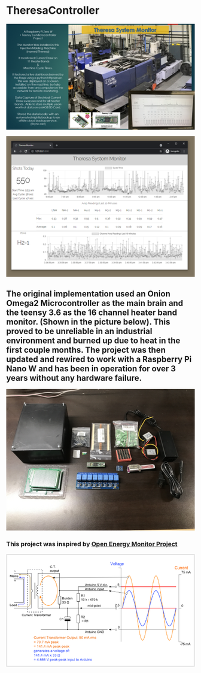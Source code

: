 # TheresaController

![alt text](https://github.com/zachlankton/TheresaController/blob/master/images/Presentation1.png?raw=true)

![alt text](https://github.com/zachlankton/TheresaController/blob/master/images/Capture.PNG?raw=true)

## The original implementation used an Onion Omega2 Microcontroller as the main brain and the teensy 3.6 as the 16 channel heater band monitor. (Shown in the picture below).  This proved to be unreliable in an industrial environment and burned up due to heat in the first couple months.  The project was then updated and rewired to work with a Raspberry Pi Nano W and has been in operation for over 3 years without any hardware failure.

![alt text](https://github.com/zachlankton/TheresaController/blob/master/images/IMG_1469.JPG?raw=true)

### This project was inspired by [Open Energy Monitor Project](https://learn.openenergymonitor.org/electricity-monitoring/ct-sensors/interface-with-arduino)

![alt text](https://github.com/zachlankton/TheresaController/blob/master/images/Arduino_AC_current_input_A.png?raw=true)
